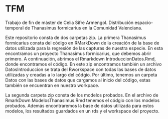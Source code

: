 # TFM
Trabajo de fin de máster de Celia Sifre Armengol. Distribución espacio-temporal de Thanasimus formicarius en la Comunidad Valenciana.

Este repositorio consta de dos carpetas zip. La primera Thanasimus formicarius consta del código en RMarkDown de la creación de la base de datos utilizada para la regresión de las capturas de nuestra especie. En esta encontramos un proyecto Thanasimus formicarius, que debemos abrir primero. A continuación, abrimos el Rmarkdown IntroduccionDatos.Rmd, donde encontramos el código. En este zip encontramos también un archivo DatosIntroduccion se trata del Rworkspace con todas las bases de datos utilizadas y creadas a lo largo del códgio. Por último, tenemos un carpeta Datos con las bases de datos que cargamos al inicio del código, estas también se encuentran en nuestro workpace. 

La segunda carpeta zip consta de los modelos probados. En el archivo de RmarkDown ModelosThanasimus.Rmd tenemos el códgio con los modelos probados. Además encontraremos la base de datos utilizada para estos modelos, los resultados guardados en un rds y el workspace del proyecto. 

